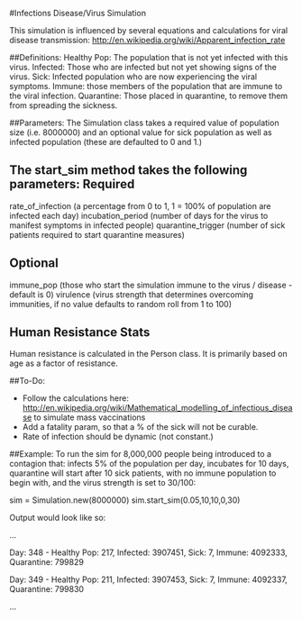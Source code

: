 #Infections Disease/Virus Simulation

This simulation is influenced by several equations and calculations for viral disease transmission:
http://en.wikipedia.org/wiki/Apparent_infection_rate

##Definitions:
Healthy Pop: The population that is not yet infected with this virus.
Infected: Those who are infected but not yet showing signs of the virus.
Sick: Infected population who are now experiencing the viral symptoms.
Immune: those members of the population that are immune to the viral infection.
Quarantine: Those placed in quarantine, to remove them from spreading the sickness.

##Parameters:
The Simulation class takes a required value of population size (i.e. 8000000) and an optional
value for sick population as well as infected population (these are defaulted to 0 and 1.)

The start_sim method takes the following parameters:
Required
--------
rate_of_infection (a percentage from 0 to 1, 1 = 100% of population are infected each day)
incubation_period (number of days for the virus to manifest symptoms in infected people)
quarantine_trigger (number of sick patients required to start quarantine measures)

Optional
--------
immune_pop (those who start the simulation immune to the virus / disease - default is 0)
virulence (virus strength that determines overcoming immunities, if no value defaults to random roll from 1 to 100)

Human Resistance Stats
----------------------
Human resistance is calculated in the Person class.  It is primarily based on age as a factor of resistance.

##To-Do:
- Follow the calculations here: http://en.wikipedia.org/wiki/Mathematical_modelling_of_infectious_disease
to simulate mass vaccinations
- Add a fatality param, so that a % of the sick will not be curable.
- Rate of infection should be dynamic (not constant.)

##Example:
To run the sim for 8,000,000 people being introduced to a contagion that:
infects 5% of the population per day, incubates for 10 days, quarantine will start after 10 sick patients,
with no immune population to begin with, and the virus strength is set to 30/100:

sim = Simulation.new(8000000)
sim.start_sim(0.05,10,10,0,30)

Output would look like so:

...

Day: 348 - Healthy Pop: 217, Infected: 3907451, Sick: 7, Immune: 4092333, Quarantine: 799829

Day: 349 - Healthy Pop: 211, Infected: 3907453, Sick: 7, Immune: 4092337, Quarantine: 799830

...